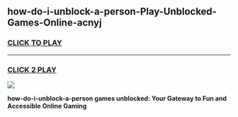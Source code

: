 
## how-do-i-unblock-a-person-Play-Unblocked-Games-Online-acnyj
<h3>
<a href="https://premium76.site?title=how-do-i-unblock-a-person&ref=25A">CLICK TO PLAY</a></h3>
<hr>

<h3>
<a href="https://premium76.site?title=how-do-i-unblock-a-person&ref=25A">CLICK 2 PLAY</a>
  
</h3>

<a href="https://premium76.site?title=how-do-i-unblock-a-person&ref=25A"><img src="https://clearcache.store/games.png"></a>


**how-do-i-unblock-a-person games unblocked: Your Gateway to Fun and Accessible Online Gaming**
